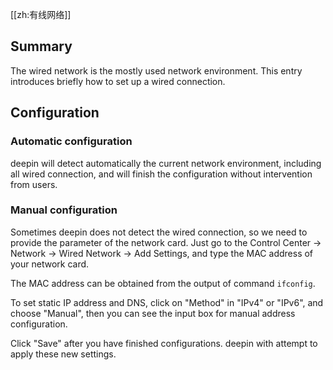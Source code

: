 [[zh:有线网络]]


## Summary

The wired network is the mostly used network environment. This entry introduces briefly how to set up a wired connection.

## Configuration

### Automatic configuration

deepin will detect automatically the current network environment, including all wired connection, and will finish the configuration without intervention from users.

### Manual configuration

Sometimes deepin does not detect the wired connection, so we need to provide the parameter of the network card. Just go to the Control Center -> Network -> Wired Network -> Add Settings, and type the MAC address of your network card.

The MAC address can be obtained from the output of command `ifconfig`.

To set static IP address and DNS, click on "Method" in "IPv4" or "IPv6", and choose "Manual", then you can see the input box for manual address configuration.

Click "Save" after you have finished configurations. deepin with attempt to apply these new settings.